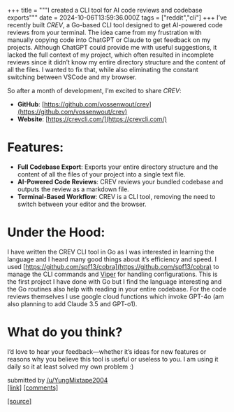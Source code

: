 +++
title = """I created a CLI tool for AI code reviews and codebase exports"""
date = 2024-10-06T13:59:36.000Z
tags = ["reddit","cli"]
+++
I’ve recently built _CREV_, a Go-based CLI tool designed to get AI-powered code reviews from your terminal. The idea came from my frustration with manually copying code into ChatGPT or Claude to get feedback on my projects. Although ChatGPT could provide me with useful suggestions, it lacked the full context of my project, which often resulted in incomplete reviews since it didn’t know my entire directory structure and the content of all the files. I wanted to fix that, while also eliminating the constant switching between VSCode and my browser.

So after a month of development, I’m excited to share _CREV_:

*   **GitHub**: [https://github.com/vossenwout/crev](https://github.com/vossenwout/crev)
*   **Website**: [https://crevcli.com/](https://crevcli.com/)

Features:
=========

*   **Full Codebase Export**: Exports your entire directory structure and the content of all the files of your project into a single text file.
*   **AI-Powered Code Reviews**: CREV reviews your bundled codebase and outputs the review as a markdown file.
*   **Terminal-Based Workflow**: CREV is a CLI tool, removing the need to switch between your editor and the browser.

Under the Hood:
===============

I have written the CREV CLI tool in Go as I was interested in learning the language and I heard many good things about it’s efficiency and speed. I used [https://github.com/spf13/cobra](https://github.com/spf13/cobra) to manage the CLI commands and [Viper](https://github.com/spf13/viper) for handling configurations. This is the first project I have done with Go but I find the language interesting and the Go routines also help with reading in your entire codebase. For the code reviews themselves I use google cloud functions which invoke GPT-4o (am also planning to add Claude 3.5 and GPT-o1).

What do you think?
==================

I’d love to hear your feedback—whether it’s ideas for new features or reasons why you believe this tool is useful or useless to you. I am using it daily so it at least solved my own problem :)

submitted by [/u/YungMixtape2004](https://www.reddit.com/user/YungMixtape2004)  
[\[link\]](https://www.reddit.com/r/commandline/comments/1fxh3w3/i_created_a_cli_tool_for_ai_code_reviews_and/) [\[comments\]](https://www.reddit.com/r/commandline/comments/1fxh3w3/i_created_a_cli_tool_for_ai_code_reviews_and/)

[[source]](https://www.reddit.com/r/commandline/comments/1fxh3w3/i_created_a_cli_tool_for_ai_code_reviews_and/)
